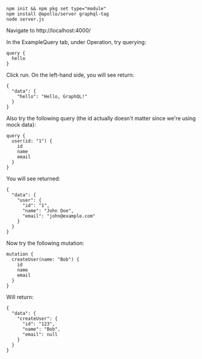 ```console
npm init && npm pkg set type="module"
npm install @apollo/server graphql-tag
node server.js
```

Navigate to http://localhost:4000/

In the ExampleQuery tab, under Operation, try querying:
```console
query {
  hello
}
```
Click run. On the left-hand side, you will see return:
```console
{
  "data": {
    "hello": "Hello, GraphQL!"
  }
}
```

Also try the following query (the id actually doesn't matter since we're using mock data):
```console
query {
  user(id: "1") {
    id
    name
    email
  }
}
```

You will see returned:
```console
{
  "data": {
    "user": {
      "id": "1",
      "name": "John Doe",
      "email": "john@example.com"
    }
  }
}
```

Now try the following mutation:
```console
mutation {
  createUser(name: "Bob") {
    id
    name
    email
  }
}
```

Will return:
```console
{
  "data": {
    "createUser": {
      "id": "123",
      "name": "Bob",
      "email": null
    }
  }
}
```